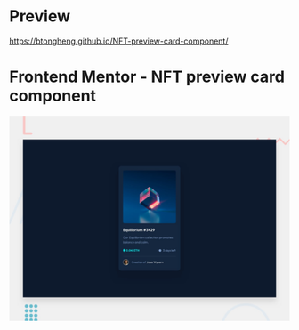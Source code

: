 # Preview

https://btongheng.github.io/NFT-preview-card-component/

# Frontend Mentor - NFT preview card component

![Design preview for the NFT preview card component coding challenge](./design/desktop-preview.jpg)
